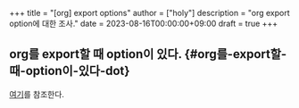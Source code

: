 +++
title = "[org] export options"
author = ["holy"]
description = "org export option에 대한 조사."
date = 2023-08-16T00:00:00+09:00
draft = true
+++

## org를 export할 때 option이 있다. {#org를-export할-때-option이-있다-dot}

[여기](https://orgmode.org/manual/Export-Settings.html)를 참조한다.
